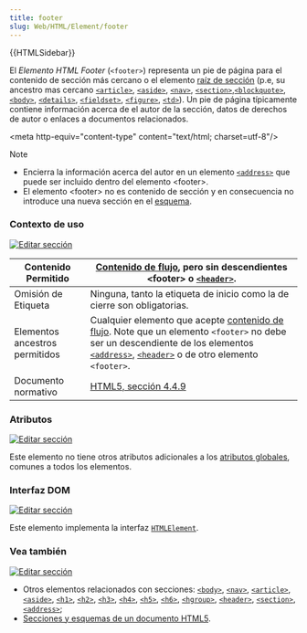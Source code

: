 ```yaml
---
title: footer
slug: Web/HTML/Element/footer
---
```


{{HTMLSidebar}}

El _Elemento_ _HTML Footer_ (`<footer>`) representa un pie de página para el contenido de sección más cercano o el elemento [raíz de sección](/en-US/Sections_and_Outlines_of_an_HTML5_document#sectioning_root) (p.e, su ancestro mas cercano [`<article>`](/es/docs/HTML/Element/article), [`<aside>`](/es/docs/HTML/Element/aside), [`<nav>`](/es/docs/HTML/Element/nav), [`<section>`](/es/docs/Web/HTML/Element/section),[`<blockquote>`](/es/docs/HTML/Element/blockquote), [`<body>`](/es/docs/HTML/Element/body), [`<details>`](/es/docs/HTML/Element/details), [`<fieldset>`](/es/docs/HTML/Element/fieldset), [`<figure>`](/es/docs/HTML/Element/figure), [`<td>`](/es/docs/HTML/Element/td)). Un pie de página típicamente contiene información acerca de el autor de la sección, datos de derechos de autor o enlaces a documentos relacionados.

\<meta http-equiv="content-type" content="text/html; charset=utf-8"/>

> [!NOTE]
>
> - Encierra la información acerca del autor en un elemento [`<address>`](/es/docs/HTML/Element/address) que puede ser incluido dentro del elemento \<footer>.
> - El elemento \<footer> no es contenido de sección y en consecuencia no introduce una nueva sección en el [esquema](/en-US/Sections_and_Outlines_of_an_HTML5_document).

### Contexto de uso

[![Editar sección](/skins/common/icons/icon-trans.gif)](/es/HTML/Elemento/footer#)

| Contenido Permitido            | [Contenido de flujo](/en-US/HTML/Content_categories#flow_content), pero sin descendientes \<footer> o [`<header>`](/es/docs/HTML/Element/header).                                                                                                                                                |
| ------------------------------ | ---------------------------------------------------------------------------------------------------------------------------------------------------------------------------------------------------------------------------------------------------------------------------------------- |
| Omisión de Etiqueta            | Ninguna, tanto la etiqueta de inicio como la de cierre son obligatorias.                                                                                                                                                                                                                 |
| Elementos ancestros permitidos | Cualquier elemento que acepte [contenido de flujo](/en-US/HTML/Content_categories#flow_content). Note que un elemento `<footer>` no debe ser un descendiente de los elementos [`<address>`](/es/docs/HTML/Element/address), [`<header>`](/es/docs/HTML/Element/header) o de otro elemento `<footer>`. |
| Documento normativo            | [HTML5, sección 4.4.9](https://www.whatwg.org/specs/web-apps/current-work/multipage/sections.html#the-footer-element)                                                                                                                                                                     |

### Atributos

[![Editar sección](/skins/common/icons/icon-trans.gif)](/es/HTML/Elemento/footer#)

Este elemento no tiene otros atributos adicionales a los [atributos globales](/en-US/HTML/global_attributes), comunes a todos los elementos.

### Interfaz DOM

[![Editar sección](/skins/common/icons/icon-trans.gif)](/es/HTML/Elemento/footer#)

Este elemento implementa la interfaz [`HTMLElement`](/en-US/DOM/element).

### Vea también

[![Editar sección](/skins/common/icons/icon-trans.gif)](/es/HTML/Elemento/footer#)

- Otros elementos relacionados con secciones: [`<body>`](/es/docs/HTML/Element/body), [`<nav>`](/es/docs/HTML/Element/nav), [`<article>`](/es/docs/HTML/Element/article), [`<aside>`](/es/docs/HTML/Element/aside), [`<h1>`](/es/docs/HTML/Element/h1), [`<h2>`](/es/docs/HTML/Element/h2), [`<h3>`](/es/docs/HTML/Element/h3), [`<h4>`](/es/docs/HTML/Element/h4), [`<h5>`](/es/docs/HTML/Element/h5), [`<h6>`](/es/docs/HTML/Element/h6), [`<hgroup>`](/es/docs/Web/HTML/Element/hgroup), [`<header>`](/es/docs/HTML/Element/header), [`<section>`](/es/docs/Web/HTML/Element/section), [`<address>`](/es/docs/HTML/Element/address);
- [Secciones y esquemas de un documento HTML5](/en-US/Sections_and_Outlines_of_an_HTML5_document).
